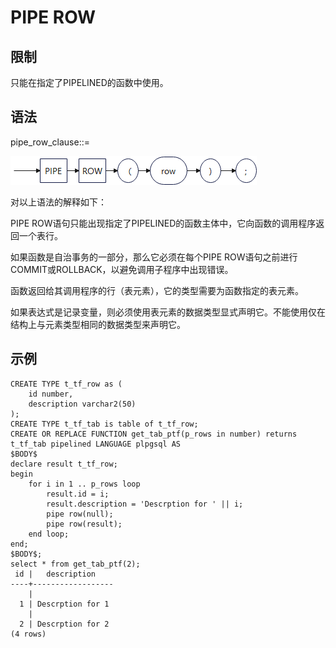 # PIPE ROW

## 限制

只能在指定了PIPELINED的函数中使用。

## 语法

pipe_row_clause::=

![](figures/zh-cn-pipe_row.png)

对以上语法的解释如下：

PIPE ROW语句只能出现指定了PIPELINED的函数主体中，它向函数的调用程序返回一个表行。

如果函数是自治事务的一部分，那么它必须在每个PIPE ROW语句之前进行COMMIT或ROLLBACK，以避免调用子程序中出现错误。

函数返回给其调用程序的行（表元素），它的类型需要为函数指定的表元素。

如果表达式是记录变量，则必须使用表元素的数据类型显式声明它。不能使用仅在结构上与元素类型相同的数据类型来声明它。

## 示例

```
CREATE TYPE t_tf_row as (
    id number,
    description varchar2(50)
);
CREATE TYPE t_tf_tab is table of t_tf_row;
CREATE OR REPLACE FUNCTION get_tab_ptf(p_rows in number) returns t_tf_tab pipelined LANGUAGE plpgsql AS
$BODY$
declare result t_tf_row;
begin
    for i in 1 .. p_rows loop
        result.id = i;
        result.description = 'Descrption for ' || i;
        pipe row(null);
        pipe row(result);
    end loop;
end;
$BODY$;
select * from get_tab_ptf(2);
 id |   description    
----+------------------
    | 
  1 | Descrption for 1
    | 
  2 | Descrption for 2
(4 rows)
```

